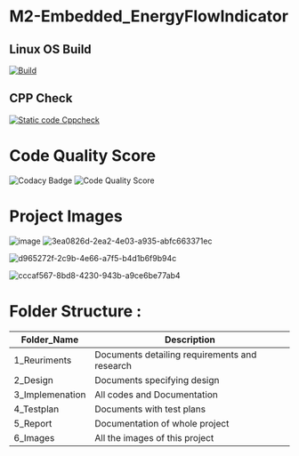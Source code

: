 # M2-Embedded_EnergyFlowIndicator

## Linux OS Build
[![Build](https://github.com/Manishsakpal/M2-Embedded_EnergyFlowIndicator/actions/workflows/Complie.yml/badge.svg?event=check_run)](https://github.com/Manishsakpal/M2-Embedded_EnergyFlowIndicator/actions/workflows/Complie.yml)
## CPP Check
[![Static code Cppcheck](https://github.com/Manishsakpal/M2-Embedded_EnergyFlowIndicator/actions/workflows/cpp_check.yml/badge.svg)](https://github.com/Manishsakpal/M2-Embedded_EnergyFlowIndicator/actions/workflows/cpp_check.yml)

# Code Quality Score
![Codacy Badge](https://api.codiga.io/project/30148/score/svg)
![Code Quality Score](https://api.codiga.io/project/30148/status/svg)
# Project Images
![image](https://user-images.githubusercontent.com/86291115/144384813-6fca55ac-2e68-40e0-a876-440c04820720.png)
![3ea0826d-2ea2-4e03-a935-abfc663371ec](https://user-images.githubusercontent.com/86291115/144446199-589588a3-e000-4767-a331-296935ab4a76.jpg)

![d965272f-2c9b-4e66-a7f5-b4d1b6f9b94c](https://user-images.githubusercontent.com/86291115/144446144-46836845-2484-4c70-90a9-9e3e3fb67554.jpg)

![cccaf567-8bd8-4230-943b-a9ce6be77ab4](https://user-images.githubusercontent.com/86291115/144446040-0c012b0e-3472-4f54-a384-1cb86d798f83.jpg)

# Folder Structure :

Folder_Name      |  Description
-----------------|--------------
1_Reuriments     |  Documents detailing requirements and research
2_Design         |  Documents specifying design
3_Implemenation  |  All codes and Documentation
4_Testplan       |  Documents with test plans
  5_Report       |  Documentation of whole project
6_Images         |  All the images of this project
